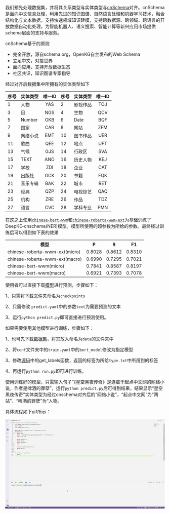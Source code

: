 





我们预先处理数据集，并将其关系类型与实体类型与[cnSchema](https://github.com/OpenKG-ORG/cnSchema)对齐。cnSchema是面向中文信息处理，利用先进的知识图谱、自然语言处理和机器学习技术，融合结构化与文本数据，支持快速领域知识建模，支持跨数据源、跨领域、跨语言的开放数据自动化处理，为智能机器人、语义搜索、智能计算等新兴应用市场提供schema层面的支持与服务。

cnSchema基于的原则
* 完全开放，源自schema.org，OpenKG自主发布的Web Schema
* 立足中文，对接世界
* 面向应用，支持开放数据生态
* 社区共识，知识图谱专家指导

经过对齐后数据集中所拥有的实体类型如下

| 序号  | 实体类型 | 唯一ID| 序号  | 实体类型 | 唯一ID| 
| --- | :--- | :---: | --- | :--- | :---: | 
| 1  | 人物| YAS |  2 | 影视作品| TOJ | 
| 3  | 目| NGS |  4 | 生物| QCV | 
| 5  | Number| OKB |  6 | Date| BQF | 
| 7  | 国家| CAR |  8 | 网站| ZFM | 
| 9  | 网络小说| EMT |  10 | 图书作品| UER | 
| 11  | 歌曲| QEE |  12 | 地点| UFT | 
| 13  | 气候| GJS |  14 | 行政区| SVA | 
| 15  | TEXT| ANO |  16 | 历史人物| KEJ | 
| 17  | 学校| ZDI |  18 | 企业| CAT | 
| 19  | 出版社| GCK |  20 | 书籍| FQK | 
| 21  | 音乐专辑| BAK |  22 | 城市| RET | 
| 23  | 经典| QZP |  24 | 电视综艺| QAQ | 
| 25 | 机构| ZRE |  26 | 作品| TDZ | 
| 27 | 语言| CVC |  28 | 学科专业| PMN | 


在这之上使用[`chinese-bert-wwm`](https://drive.google.com/drive/folders/1OLx5tjEriMyzbv0iv_s9lihtXWIjB6OS)和[`chinese-roberta-wwm-ext`](https://drive.google.com/drive/folders/1T3xf_MXRaVqLV-ST4VqvKoaQqQgRpp67)为基础训练了DeepKE-cnschema(NER)模型。模型所使用的超参数为所给的参数。最终经过训练后可以得到如下表的效果

<table>
	<tr>
		<th>模型</th>
		<th>P</th>
		<th>R</th>
		<th>F1</th>
	</tr>
	<tr>
		<td>chinese-roberta-wwm-ext(micro)</td>
		<td>0.8028</td>
		<td>0.8612</td>
		<td>0.8310</td>
	</tr>
  <tr>
		<td>chinese-roberta-wwm-ext(macro)</td>
		<td>0.6990</td>
		<td>0.7295</td>
		<td>0.7021</td>
	</tr>
  <tr>
		<td>chinese-bert-wwm(micro)</td>
		<td>0.7841</td>
		<td>0.8587</td>
		<td>0.8197</td>
	</tr>
  <tr>
		<td>chinese-bert-wwm(macro)</td>
		<td>0.6921</td>
		<td>0.7393</td>
		<td>0.7078</td>
	</tr>
	
</table>

使用者可以直接下载[模型](https://drive.google.com/drive/folders/1zA8Ichx9nzU3GD92ptdyR_nmARB_7ovg)进行预测，步骤如下：

1、只需将下载文件夹命名为`checkpoints`

2、只需修改 `predict.yaml`中的参数`text`为需要预测的文本

3、运行```python predict.py```即可直接进行预测使用。

如果需要使用其他模型进行训练，步骤如下：

1、也可先下载[数据集](https://drive.google.com/drive/folders/1zA8Ichx9nzU3GD92ptdyR_nmARB_7ovg)，将其放入命名为`data`的文件夹中

2、将`conf`文件夹中的`train.yaml`中的`bert_model`修改为指定模型

3、修改[源码](https://github.com/zjunlp/DeepKE/blob/main/src/deepke/name_entity_re/standard/tools/preprocess.py)中的get_labels函数，返回的标签为所给`type.txt`中所用到的标签

4、再运行```python run.py```即可进行训练。


使用训练好的模型，只需输入句子“《星空黑夜传奇》是连载于起点中文网的网络小说，作者是啤酒的罪孽”，运行```python predict.py```后可得到结果，结果显示“星空黑夜传奇”实体类型为经过cnschema对齐后的“网络小说”，“起点中文网”为“网站”，“啤酒的罪孽”为“人物。

具体流程如下gif所示：

<img src="demo.gif" />


